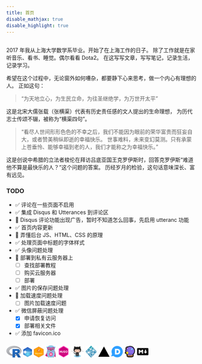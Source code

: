 ```yaml
---
title: 首页
disable_mathjax: true
disable_highlight: true
---
```



##

2017 年我从上海大学数学系毕业。开始了在上海工作的日子。
除了工作就是在家听音乐、看书、睡觉。偶尔看看 Dota2。
在这写写文章，写写笔记，记录生活，记录学习。

希望在这个过程中，无论窗外如何嘈杂，都要静下心来思考，做一个内心有理想的人。
正如这句：

<!-- ![横渠四句](images/hengqusijv.jpg) -->

> “为天地立心，为生民立命，为往圣继绝学，为万世开太平”

这是北宋大儒张载（张横渠）代表有历史责任感的文人提出的生命理想，
为历代志士传颂不辍，被称为“横渠四句”。

<!-- 横渠四句，含摄了中华文明模式:

* “为天地立心” ，从本体论的角度，提出了中华文明是按照天地运行规律而构建的文明
* “为生民立命”，是从用的角度，提出了按照天道所构建的文明，
  是让所有民众得到尊重、实现生命价值并获得幸福最大化的文明
* “为往圣继绝学”，提出了构建这个天道文明需要的理论与思想资源，
  是中国历代的济世治国、开慧传道的圣贤之学
* “为万世开太平”，提出了中华文明的终极追求，是实现天下大同、万世太平 -->


> “看尽人世间形形色色的不幸之后，我们不能因为眼前的荣华富贵而狂妄自大，或者赞美稍纵即逝的幸福快乐。
  世事难料，未来变幻莫测。只有承蒙上苍垂怜、能够幸福到老的人，我们才能称之为幸福快乐。”

这是创说中希腊的立法者梭伦在拜访吕底亚国王克罗伊斯时，回答克罗伊斯“难道他不算是最快乐的人？”这个问题的答案。
历经岁月的检验，这句话意味深长、富有远见。


<!-- 喜欢的诗句：

> * 江头未是风波恶，别有人间行路难。--《鹧鸪天·送人》【辛弃疾】
> * 此曲只应天上有，人间能得几回闻。 -- 《赠花卿》【杜甫】
> * 书册埋头无了日，不如抛却去寻春。--《出山道中口占》【朱熹】
> * 你一定来自那温郁的南方！
>   告诉我那儿的月色，那儿的日光！
>   告诉我春风是怎样吹开百花，
>   燕子是怎样痴恋着绿杨！
>   我将合眼睡在你如梦的歌声里，
>   那温暖我似乎记得，又似乎遗忘。--《预言》【何其芳】

正在琢磨的话：

> * “每个人都是带着成见来看待世界的，如果你不带着成见，那你对世界根本就没有看待方式。” -- 《十三邀》许知远
> * “倦怠总会袭来，你渴望新的感受。一条从未踏足的小径，一个突然到来的朋友，或是一个意外的句子。但旧与新从来是紧密的链条。唯内在笃定才不断激发内在探索，因为你始终知道，爱是一切的源头。新道路，总因它意外浮现，唯爱和生命不可辜负。” -- 《十三邀》
-->

<!-- 喜欢的一段视频：
<div class="plyr__video-embed" id="player" width="100%">
  <iframe
    src="https://www.youtube.com/embed/bTqVqk7FSmY?origin=https://plyr.io&amp;iv_load_policy=3&amp;modestbranding=1&amp;playsinline=1&amp;showinfo=0&amp;rel=0&amp;enablejsapi=1"
    allowfullscreen
    allowtransparency
    allow="autoplay"
    width="100%"
    height="400px"
  ></iframe>
</div>
-->

### TODO

* :white_check_mark: 评论在一些页面不启用
* :white_check_mark: 集成 Disqus 和 Utterances 到评论区
* :black_square_button: Disqus 评论功能出现广告，暂时不知道怎么回事，先启用 utteranc 功能
* :white_check_mark: 首页内容更新
* :black_square_button: 弄懂后台 JS、HTML、CSS 的原理
* :white_check_mark: 处理页面中标题的字体样式
* :white_check_mark: 头像问题处理
* :black_square_button: 部署到私有云服务器上
    - [ ] 查找部署教程
    - [ ] 购买云服务器
    - [ ] 部署
* :white_check_mark: 图片的保存问题处理
* :black_square_button: 加载速度问题处理
    - [ ] 图片加载速度问题
* :white_check_mark: 微信屏蔽问题处理
    - [x] 申请恢复访问
    - [x] 部署相关文件
* :white_check_mark: 添加 favicon.ico

###

[<img src="images/Rlogo.svg" width="8%" />](https://www.r-project.org/) [<img src="images/RStudio.svg" width="5%" />](https://www.rstudio.com/) [<img src="images/blogdown.svg" width="5%" />](https://github.com/rstudio/blogdown) [<img src="images/gopher-hero.svg" width="6%">](https://gohugo.io/) [<img src="images/hugothemes.png" width="6%">](https://github.com/yihui/hugo-ivy) [<img src="images/github.png" width="7%" />](images/github.png) [<img src="images/netlify-icon.svg" width="6%" />](https://www.netlify.com/) [<img src="images/vercel.svg" width="6%" />](https://vercel.com/) [<img src="images/disqus-icon.svg" width="6%">](https://disqus.com/) [<img src="images/utterances-300.png" width="6%">](https://utteranc.es/) [<img src="images/markdown.svg" width="6%" />](https://daringfireball.net/projects/markdown/syntax)
<!-- [<img src="images/github.svg" width="6%" />](https://github.com) -->


